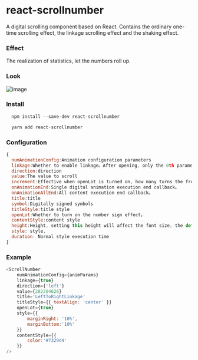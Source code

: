 # react-scrollnumber

 A digital scrolling component based on React. Contains the ordinary one-time scrolling effect, the linkage scrolling effect and the shaking effect.
 
### Effect

The realization of statistics, let the numbers roll up.

### Look

![image](https://github.com/vlinr/statisticnumber/blob/master/readme/scroll.gif)

### Install
```javascript
  npm install --save-dev react-scrollnumber
```
```javascript
  yarn add react-scrollnumber
```
### Configuration
 ```javascript
{  
   numAnimationConfig:Animation configuration parameters  
   linkage:Whether to enable linkage。After opening, only the 0th parameter configuration takes effect。  
   direction:direction  
   value:The value to scroll  
   increment:Effective when openLot is turned on, how many turns the front roll does not move  
   onAnimationEnd:Single digital animation execution end callback。  
   onAnimationAllEnd:All content execution end callback。  
   title:title  
   symbol:Digitally signed symbols  
   titleStyle:title style  
   openLot:Whether to turn on the number sign effect。  
   contentStyle:content style  
   height:Height, setting this height will affect the font size, the default is 30  
   style: style,   
   duration: Normal style execution time  
 }  
 ```
 ### Example
 ```javascript
 <ScrollNumber  
     numAnimationConfig={animParams}  
     linkage={true}    
     direction={'left'}   
     value={282204626}   
     title='LeftToRightLinkage'  
     titleStyle={{ textAlign: 'center' }}  
     openLot={true}  
     style={{  
         marginRight: '10%',  
         marginBottom:'10%'  
     }}  
     contentStyle={{  
         color:'#7329d4'  
     }}  
/>  
```
